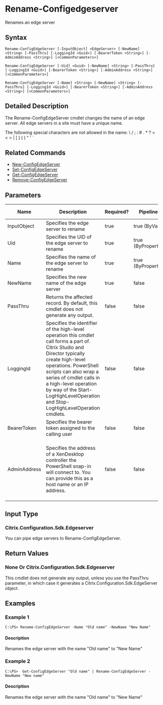 ﻿
# Rename-Configedgeserver
Renames an edge server
## Syntax
```
Rename-ConfigEdgeServer [-InputObject] <EdgeServer> [-NewName] <String> [-PassThru] [-LoggingId <Guid>] [-BearerToken <String>] [-AdminAddress <String>] [<CommonParameters>]

Rename-ConfigEdgeServer [-Uid] <Guid> [-NewName] <String> [-PassThru] [-LoggingId <Guid>] [-BearerToken <String>] [-AdminAddress <String>] [<CommonParameters>]

Rename-ConfigEdgeServer [-Name] <String> [-NewName] <String> [-PassThru] [-LoggingId <Guid>] [-BearerToken <String>] [-AdminAddress <String>] [<CommonParameters>]
```
## Detailed Description
The Rename-ConfigEdgeServer cmdlet changes the name of an edge server. All edge servers in a site must have a unique name.

The following special characters are not allowed in the name: \\ / ; : # . \* ? = &lt; &gt; | \[ \] ( ) " ' \`


## Related Commands

* [New-ConfigEdgeServer](../New-ConfigEdgeServer/)
* [Set-ConfigEdgeServer](../Set-ConfigEdgeServer/)
* [Get-ConfigEdgeServer](../Get-ConfigEdgeServer/)
* [Remove-ConfigEdgeServer](../Remove-ConfigEdgeServer/)
## Parameters
| Name   | Description | Required? | Pipeline Input | Default Value |
| --- | --- | --- | --- | --- |
| InputObject | Specifies the edge server to rename | true | true (ByValue) |  |
| Uid | Specifies the UID of the edge server to rename | true | true (ByPropertyName) |  |
| Name | Specifies the name of the edge server to rename | true | true (ByPropertyName) |  |
| NewName | Specifies the new name of the edge server | true | false |  |
| PassThru | Returns the affected record. By default, this cmdlet does not generate any output. | false | false | False |
| LoggingId | Specifies the identifier of the high-level operation this cmdlet call forms a part of. Citrix Studio and Director typically create high-level operations. PowerShell scripts can also wrap a series of cmdlet calls in a high-level operation by way of the Start-LogHighLevelOperation and Stop-LogHighLevelOperation cmdlets. | false | false |  |
| BearerToken | Specifies the bearer token assigned to the calling user | false | false |  |
| AdminAddress | Specifies the address of a XenDesktop controller the PowerShell snap-in will connect to. You can provide this as a host name or an IP address. | false | false | Localhost. Once a value is provided by any cmdlet, this value becomes the default. |

## Input Type

### Citrix.Configuration.Sdk.Edgeserver
You can pipe edge servers to Rename-ConfigEdgeServer.
## Return Values

### None Or Citrix.Configuration.Sdk.Edgeserver
This cmdlet does not generate any output, unless you use the PassThru parameter, in which case it generates a Citrix.Configuration.Sdk.EdgeServer object.
## Examples

### Example 1
```
C:\PS> Rename-ConfigEdgeServer -Name "Old name" -NewName "New Name"
```
#### Description
Renames the edge server with the name "Old name" to "New Name"
### Example 2
```
C:\PS>  Get-ConfigEdgeServer "Old name" | Rename-ConfigEdgeServer -NewName "New name"
```
#### Description
Renames the edge server with the name "Old name" to "New Name"

